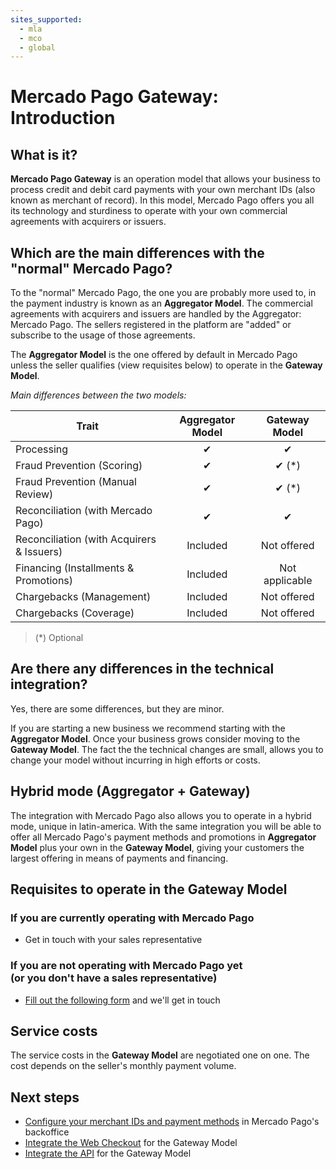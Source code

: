```yaml
---
sites_supported:
  - mla
  - mco
  - global
---
```


# Mercado Pago Gateway: Introduction

## What is it?

**Mercado Pago Gateway** is an operation model that allows your business to process credit and debit card payments with your own merchant IDs (also known as merchant of record). In this model, Mercado Pago offers you all its technology and sturdiness to operate with your own commercial agreements with acquirers or issuers.

## Which are the main differences with the "normal" Mercado Pago?

To the "normal" Mercado Pago, the one you are probably more used to, in the payment industry is known as an **Aggregator Model**. The commercial agreements with acquirers and issuers are handled by the Aggregator: Mercado Pago. The sellers registered in the platform are "added" or subscribe to the usage of those agreements.

The **Aggregator Model** is the one offered by default in Mercado Pago unless the seller qualifies (view requisites below) to operate in the **Gateway Model**.

_Main differences between the two models:_

|Trait| Aggregator Model | Gateway Model |
|---|:---:|:---:|
|Processing | ✔ | ✔ |
|Fraud Prevention (Scoring) | ✔ | ✔ (*) |
|Fraud Prevention (Manual Review) | ✔ | ✔ (*) |
|Reconciliation (with Mercado Pago) | ✔ | ✔ |
|Reconciliation (with Acquirers & Issuers) | Included | Not offered |
|Financing (Installments & Promotions) | Included | Not applicable |
|Chargebacks (Management) | Included | Not offered |
|Chargebacks (Coverage) |Included | Not offered |

> (\*) Optional

## Are there any differences in the technical integration?

Yes, there are some differences, but they are minor.

If you are starting a new business we recommend starting with the **Aggregator Model**. Once your business grows consider moving to the **Gateway Model**. The fact the the technical changes are small, allows you to change your model without incurring in high efforts or costs.

## Hybrid mode (Aggregator + Gateway)

The integration with Mercado Pago also allows you to operate in a hybrid mode, unique in latin-america. With the same integration you will be able to offer all Mercado Pago's payment methods and promotions in **Aggregator Model** plus your own in the **Gateway Model**, giving your customers the largest offering in means of payments and financing.

## Requisites to operate in the Gateway Model

### If you are currently operating with Mercado Pago

* Get in touch with your sales representative

### If you are not operating with Mercado Pago yet <br> (or you don't have a sales representative)

* [Fill out the following form](http://e.mercadolibre.com.ar/pub/sf/ResponseForm?_ri_=X0Gzc2X%3DYQpglLjHJlYQGsPShNr7YSD716AmfdSgiLzc9zaHbPGEzcMTwa2VXMtX%3DYQpglLjHJlYQGmfifPS0tzgzeKqXw7tLnnzgHYCPEBohUzdBmze09&_ei_=ErPkEDqzVJEurmXsCCFMSWw) and we'll get in touch

## Service costs

The service costs in the **Gateway Model** are negotiated one on one. The cost depends on the seller's monthly payment volume.

## Next steps

* [Configure your merchant IDs and payment methods](https://www.mercadopago.com.ar/developers/en/guides/gateway/general-considerations/configuration) in Mercado Pago's backoffice
* [Integrate the Web Checkout](https://www.mercadopago.com.ar/developers/en/guides/gateway/web-checkout/receiving-payments) for the Gateway Model
* [Integrate the API](https://www.mercadopago.com.ar/developers/en/guides/gateway/api/receiving-payments) for the Gateway Model
